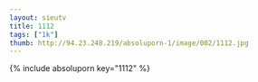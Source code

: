 ```yaml
--- 
layout: sieutv
title: 1112
tags: ["1k"]
thumb: http://94.23.248.219/absoluporn-1/image/002/1112.jpg
---
```

{% include absoluporn key="1112" %} 
